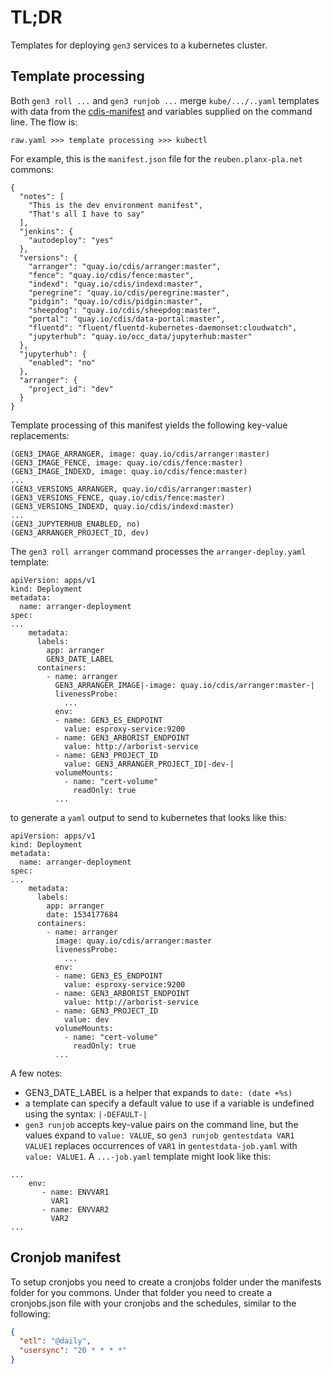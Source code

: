 # TL;DR

Templates for deploying `gen3` services to a kubernetes cluster.


## Template processing

Both `gen3 roll ...` and `gen3 runjob ...` merge `kube/.../..yaml` templates with data
from the [cdis-manifest](https://github.com/uc-cdis/cdis-manifest) and
variables supplied on the command line.  The flow is:
```
raw.yaml >>> template processing >>> kubectl
```

For example, this is the `manifest.json` file for the `reuben.planx-pla.net` commons:
```
{
  "notes": [
    "This is the dev environment manifest",
    "That's all I have to say"
  ],
  "jenkins": {
    "autodeploy": "yes"
  },
  "versions": {
    "arranger": "quay.io/cdis/arranger:master",
    "fence": "quay.io/cdis/fence:master",
    "indexd": "quay.io/cdis/indexd:master",
    "peregrine": "quay.io/cdis/peregrine:master",
    "pidgin": "quay.io/cdis/pidgin:master",
    "sheepdog": "quay.io/cdis/sheepdog:master",
    "portal": "quay.io/cdis/data-portal:master",
    "fluentd": "fluent/fluentd-kubernetes-daemonset:cloudwatch",
    "jupyterhub": "quay.io/occ_data/jupyterhub:master"
  },
  "jupyterhub": {
    "enabled": "no"
  },
  "arranger": {
    "project_id": "dev"
  }
}
```

Template processing of this manifest yields the following key-value replacements:
```
(GEN3_IMAGE_ARRANGER, image: quay.io/cdis/arranger:master)
(GEN3_IMAGE_FENCE, image: quay.io/cdis/fence:master)
(GEN3_IMAGE_INDEXD, image: quay.io/cdis/fence:master)
...
(GEN3_VERSIONS_ARRANGER, quay.io/cdis/arranger:master)
(GEN3_VERSIONS_FENCE, quay.io/cdis/fence:master)
(GEN3_VERSIONS_INDEXD, quay.io/cdis/indexd:master)
...
(GEN3_JUPYTERHUB_ENABLED, no)
(GEN3_ARRANGER_PROJECT_ID, dev)
```

The `gen3 roll arranger` command processes the `arranger-deploy.yaml` template:
```
apiVersion: apps/v1
kind: Deployment
metadata:
  name: arranger-deployment
spec:
...
    metadata:
      labels:
        app: arranger
        GEN3_DATE_LABEL
      containers:
        - name: arranger
          GEN3_ARRANGER_IMAGE|-image: quay.io/cdis/arranger:master-|
          livenessProbe:
            ...
          env:
          - name: GEN3_ES_ENDPOINT
            value: esproxy-service:9200
          - name: GEN3_ARBORIST_ENDPOINT
            value: http://arborist-service
          - name: GEN3_PROJECT_ID
            value: GEN3_ARRANGER_PROJECT_ID|-dev-|
          volumeMounts:
            - name: "cert-volume"
              readOnly: true
          ...
```
to generate a `yaml` output to send to kubernetes that looks like this:
```
apiVersion: apps/v1
kind: Deployment
metadata:
  name: arranger-deployment
spec:
...
    metadata:
      labels:
        app: arranger
        date: 1534177684
      containers:
        - name: arranger
          image: quay.io/cdis/arranger:master
          livenessProbe:
            ...
          env:
          - name: GEN3_ES_ENDPOINT
            value: esproxy-service:9200
          - name: GEN3_ARBORIST_ENDPOINT
            value: http://arborist-service
          - name: GEN3_PROJECT_ID
            value: dev
          volumeMounts:
            - name: "cert-volume"
              readOnly: true
          ...
```

A few notes:

* GEN3_DATE_LABEL is a helper that expands to `date: (date +%s)`
* a template can specify a default value to use if a variable is undefined using the syntax: `|-DEFAULT-|`
* `gen3 runjob` accepts key-value pairs on the command line, but the values expand to `value: VALUE`,
so `gen3 runjob gentestdata VAR1 VALUE1` replaces occurrences of `VAR1` in `gentestdata-job.yaml`
with `value: VALUE1`.  A `...-job.yaml` template might look like this:
```
...
    env:
       - name: ENVVAR1
         VAR1
       - name: ENVVAR2
         VAR2
...
```

## Cronjob manifest

To setup cronjobs you need to create a cronjobs folder under the manifests folder for you commons. Under that folder you need to create a cronjobs.json file with your cronjobs and the schedules, similar to the following:

```json
{
  "etl": "@daily",
  "usersync": "20 * * * *"
}
```
